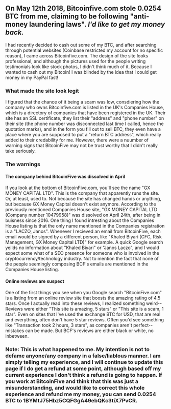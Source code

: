 ## On May 12th 2018, Bitcoinfive.com stole 0.0254 BTC from me, claiming to be following "anti-money laundering laws". _I'd like to get my money back._

I had recently decided to cash out some of my BTC, and after searching through potential websites (Coinbase restricted my account for no specific reason), I came across Bitcoinfive.com.
The design of the site looks professional, and although the pictures used for the people writing testimonials look like stock photos, I didn't think much of it.
Because I wanted to cash out my Bitcoin! I was blinded by the idea that I could get money in my PayPal fast! 

### What made the site look legit
I figured that the chance of it being a scam was low, consdiering how the company who owns Bitcoinfive.com is listed in the UK's Companies House, which is a directory of companies that have been registered in the UK. Their site has an SSL certificate, they list their "address" and "phone number" on their site (the phone number was disconnected last time I called, hence the quotation marks), and in the form you fill out to sell BTC, they even have a place where you are supposed to put a "return BTC address", which really added to their credability for me. 
However, there were a nuumber of warning signs that BitcoinFive may not be trust worthy that I didn't really take seriously.

### The warnings
#### The company behind BitcoinFive was dissolved in April
If you look at the bottom of BitcoinFive.com, you'll see the name "GX MONEY CAPITAL LTD". This is the company that apparently runs the site.
Or, at least, used to. Not because the site has changed hands or anything, but because GX Money Capital doesn't exist anymore.
According to the previously mentioned Companies House site, "GX MONEY CAPITAL LTD (Company number 10479958)" was dissolved on April 24th, after being in buisness since 2016.
One thing I found intresting about the Companies House listing is that the only name mentioned in the Companies registration is a "LACZO, Janos". Whenever I recieved an email from BitcoinFive, each email would be signed by a different person, like "Khaled Biyari (CFC, Risk Management, GX Money Capital LTD)" for example. A quick Google search yeilds no information about "Khaled Biyari" or "Janos Laczo", and I would expect some what of a SEO presence for someone who is involved in the cryptocurrency/technology industry.
Not to mention the fact that none of the people seemingly composing BCF's emails are mentioned in the Companies House listing.
#### Online reviews are suspect
One of the first things you see when you Google search "BitcoinFive.com" is a listing from an online review site that boosts the amazing rating of 4.5 stars.
Once I actually read into these reviews, I realized something weird-- Reviews were either "This site is amazing, 5 stars" or "This site is a scam, 1 star". Even on sites that I've used the exchange BTC for USD, that are real and everything, often don't have 5 star reviews. Often you'd see something like "Transaction took 2 hours, 3 stars", as companies aren't perfect-- mistakes can be made. But BCF's reviews are either black or white, no inbetween.


### Note: This is what happened to me. My intention is not to defame anyone/any company in a false/liablous manner. I am simply telling my experience, and I will continue to update this page if I do get a refund at some point, although based off my current experience I don't think a refund is going to happen. If you work at BitcoinFive and think that this was just a misunderstanding, and would like to correct this whole experience and refund me my money, you can send 0.0254 BTC to 1BYMtJ75Hbz5CQFGgA49ebQKc3tiX7PvCR.
